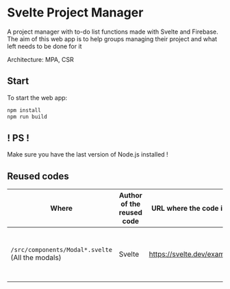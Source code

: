 # Svelte Project Manager

A project manager with to-do list functions made with Svelte and Firebase. The aim of this web app is to help groups managing their project and what left needs to be done for it

Architecture: MPA, CSR

## Start

To start the web app:


```bash
npm install
npm run build
```

## ! PS !

Make sure you have the last version of Node.js installed !

## Reused codes

| Where  | Author of the reused code | URL where the code is available | Reason we used it |
| ------ | ------------------------- | ------------------------------- | ----------------- |
| `/src/components/Modal*.svelte` (All the modals)  | Svelte | https://svelte.dev/examples/modal | We were not sure how to implement a modal in Svelte |
